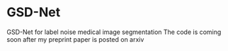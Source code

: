 # GSD-Net
GSD-Net for label noise medical image segmentation
The code is coming soon after my preprint paper is posted on arxiv
